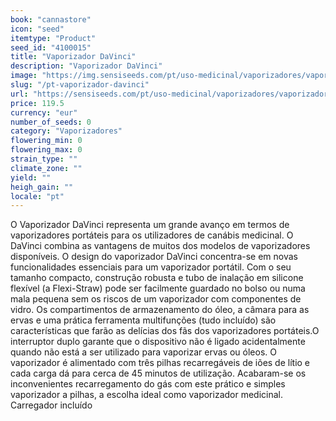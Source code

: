 ```yaml
---
book: "cannastore"
icon: "seed"
itemtype: "Product"
seed_id: "4100015"
title: "Vaporizador DaVinci"
description: "Vaporizador DaVinci"
image: "https://img.sensiseeds.com/pt/uso-medicinal/vaporizadores/vaporizador-da-vinci-image.png"
slug: "/pt-vaporizador-davinci"
url: "https://sensiseeds.com/pt/uso-medicinal/vaporizadores/vaporizador-da-vinci?a_aid=cannastore"
price: 119.5
currency: "eur"
number_of_seeds: 0
category: "Vaporizadores"
flowering_min: 0
flowering_max: 0
strain_type: ""
climate_zone: ""
yield: ""
heigh_gain: ""
locale: "pt"
---
```

O Vaporizador DaVinci representa um grande avanço em termos de vaporizadores portáteis para os utilizadores de canábis medicinal. O DaVinci combina as vantagens de muitos dos modelos de vaporizadores disponíveis. O design do vaporizador DaVinci concentra-se em novas funcionalidades essenciais para um vaporizador portátil. Com o seu tamanho compacto, construção robusta e tubo de inalação em silicone flexível (a Flexi-Straw) pode ser facilmente guardado no bolso ou numa mala pequena sem os riscos de um vaporizador com componentes de vidro. Os compartimentos de armazenamento do óleo, a câmara para as ervas e uma prática ferramenta multifunções (tudo incluído) são características que farão as delícias dos fãs dos vaporizadores portáteis.O interruptor duplo garante que o dispositivo não é ligado acidentalmente quando não está a ser utilizado para vaporizar ervas ou óleos. O vaporizador é alimentado com três pilhas recarregáveis de iões de lítio e cada carga dá para cerca de 45 minutos de utilização. Acabaram-se os inconvenientes recarregamento do gás com este prático e simples vaporizador a pilhas, a escolha ideal como vaporizador medicinal. Carregador incluído
